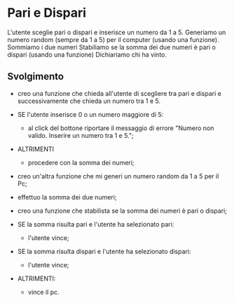 <!-- *ESERCIZIO 2* -->

# Pari e Dispari

L'utente sceglie pari o dispari e inserisce un numero da 1 a 5.
Generiamo un numero random (sempre da 1 a 5) per il computer (usando una funzione).
Sommiamo i due numeri
Stabiliamo se la somma dei due numeri è pari o dispari (usando una funzione)
Dichiariamo chi ha vinto.

## Svolgimento

- creo una funzione che chieda all'utente di scegliere tra pari e dispari e successivamente che chieda un numero tra 1 e 5.
- SE l'utente inserisce 0 o un numero maggiore di 5:
  - al click del bottone riportare il messaggio di errore "Numero non valido. Inserire un numero tra 1 e 5.";
- ALTRIMENTI
  - procedere con la somma dei numeri;
- creo un'altra funzione che mi generi un numero random da 1 a 5 per il Pc;
- effettuo la somma dei due numeri;
- creo una funzione che stabilista se la somma dei numeri è pari o dispari;
- SE la somma risulta pari e l'utente ha selezionato pari:
  - l'utente vince;
- SE la somma risulta dispari e l'utente ha selezionato dispari:
  - l'utente vince;
- ALTRIMENTI:

  - vince il pc.

<!-- *ESERCIZIO 2* -->
